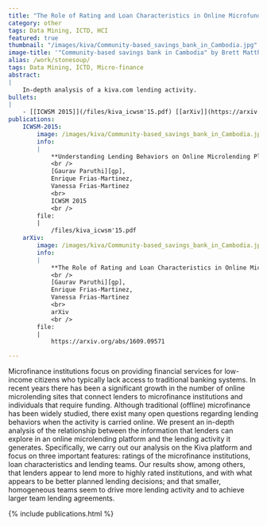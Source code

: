 ```yaml
---
title: "The Role of Rating and Loan Characteristics in Online Microfunding Behaviors"
category: other
tags: Data Mining, ICTD, HCI
featured: true
thumbnail: "/images/kiva/Community-based_savings_bank_in_Cambodia.jpg"
image-title: '"Community-based savings bank in Cambodia" by Brett Matthews - Own work. Licensed under Creative Commons Attribution-Share Alike 3.0 via Wikimedia Commons - http://commons.wikimedia.org/wiki/File:Community-based_savings_bank_in_Cambodia.jpg#mediaviewer/File:Community-based_savings_bank_in_Cambodia.jpg'
alias: /work/stonesoup/
tags: Data Mining, ICTD, Micro-finance
abstract:
|
    In-depth analysis of a kiva.com lending activity.
bullets:
|
    - [[ICWSM 2015]](/files/kiva_icwsm'15.pdf) [[arXiv]](https://arxiv.org/abs/1609.09571)
publications:
    ICWSM-2015:
        image: /images/kiva/Community-based_savings_bank_in_Cambodia.jpg
        info:
        |
            **Understanding Lending Behaviors on Online Microlending Platforms: The Case for Kiva**
            <br />
            [Gaurav Paruthi][gp],
            Enrique Frias-Martinez,
            Vanessa Frias-Martinez
            <br>
            ICWSM 2015
            <br />
        file:
        |
            /files/kiva_icwsm'15.pdf
    arXiv:
        image: /images/kiva/Community-based_savings_bank_in_Cambodia.jpg
        info:
        |
            **The Role of Rating and Loan Characteristics in Online Microfunding Behaviors**
            <br />
            [Gaurav Paruthi][gp],
            Enrique Frias-Martinez,
            Vanessa Frias-Martinez
            <br>
            arXiv
            <br />
        file:
        |
            https://arxiv.org/abs/1609.09571

---
```


Microfinance institutions focus on providing financial services for low-income citizens who typically lack access to traditional banking systems. In recent years there has been a significant growth in the number of online microlending sites that connect lenders to microfinance institutions and individuals that require funding. Although traditional (offline) microfinance has been widely studied, there exist many open questions regarding lending behaviors when the activity is carried online. We present an in-depth analysis of the relationship between the information that lenders can explore in an online microlending platform and the lending activity it generates. Specifically, we carry out our analysis on the Kiva platform and focus on three important features: ratings of the microfinance institutions, loan characteristics and lending teams. Our results show, among others, that lenders appear to lend more to highly rated institutions, and with what appears to be better planned lending decisions; and that smaller, homogeneous teams seem to drive more lending activity and to achieve larger team lending agreements.

{% include publications.html %}
